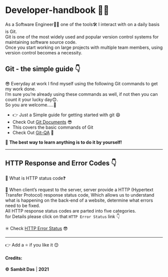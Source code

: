 # Developer-handbook 🧑‍💻

As a Software Engineer🧑‍💻 one of the tools🛠 I interact with on a daily basis is Git.<br>
Git is one of the most widely used and popular version control systems for maintaining software source code.<br>
Once you start working on large projects with multiple team members, using version control becomes a necessity.

## Git - the simple guide 👇

😎 Everyday at work I find myself using the following Git commands to get my work done.<br>
I’m sure you’re already using these commands as well, if not then you can count it your lucky day😊.<br>
So you are welcome.....🙏

* 👉 Just a Simple guide for getting started with git 😄
* Check Out [Git Documents](https://github.com/Sambit650/Developer-handbook/blob/main/Docs/gitCommands.md "For Deatils") 😎
* This covers the basic commands of Git
* Check Out [Git-QA](https://github.com/Sambit650/Developer-handbook/blob/feature/docs/git-QA/Docs/gitQA.md "For Deatils") 🤨

🦹 **The best way to learn anything is to do it by yourself!**

<hr>

## HTTP Response and Error Codes 👇

🤨 What is HTTP status code❓

🥷 When client’s request to the server, server provide a HTTP (Hypertext Transfer Protocol) response status code, Which allows us to understand what is happening on the back-end of a website, determine what errors need to be fixed.
<br>All HTTP response status codes are parted into five categories.
<br>for Details please click on that `HTTP Error Status` link 👇

✳️ Check [HTTP Error Status](https://github.com/Sambit650/Developer-handbook/blob/main/Docs/HttpResponse.md "For Deatils") 😎

<hr>

👉 Add a ⭐ if you like it 😊

#### Credits:

**©** **Sambit Das** | **2021**
